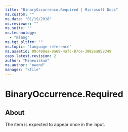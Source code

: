 ```yaml
---
title: "BinaryOccurrence.Required | Microsoft Docs"
ms.custom: ""
ms.date: "01/19/2018"
ms.reviewer: ""
ms.suite: ""
ms.technology: 
  - "mlang"
ms.tgt_pltfrm: ""
ms.topic: "language-reference"
ms.assetid: 09c408ea-9a69-4afc-87ce-3002ea858349
caps.latest.revision: 2
author: "Minewiskan"
ms.author: "owend"
manager: "kfile"
---
```

# BinaryOccurrence.Required
## About
The item is expected to appear once in the input.

